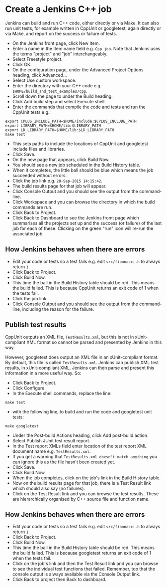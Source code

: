 Create a Jenkins C++ job
========================

Jenkins can build and run C++ code, either directly or via Make. It can also run unit tests, for example written in CppUnit or googletest, again directly or via Make, and report on the success or failure of tests.

* On the Jenkins front page, click New Item.
* Enter a name in the Item name field e.g. `Cpp job`. Note that Jenkins uses the terms "project" and "job" interchangeably.
* Select Freestyle project.
* Click OK.
* On the configuration page, under the Advanced Project Options heading, click Advanced...
* Select Use custom workspace.
* Enter the directory with your C++ code e.g. `$HOME/build_and_test_examples/cpp`.
* Scroll down the page to under the Build heading.
* Click Add build step and select Execute shell.
* Enter the commands that compile the code and tests and run the CppUnit tests e.g.:

```
export CPLUS_INCLUDE_PATH=$HOME/include:$CPLUS_INCLUDE_PATH
export LIBRARY_PATH=$HOME/lib:$LIBRARY_PATH
export LD_LIBRARY_PATH=$HOME/lib:$LD_LIBRARY_PATH
make test
```

* This sets paths to include the locations of CppUnit and googletest include files and libraries.
* Click Save.
* On the new page that appears, click Build Now.
* You should see a new job scheduled in the Build History table.
* When it completes, the little ball should be blue which means the job succeeded without errors.
* Click the job link e.g. `28-Sep-2015 14:15:42`.
* The build results page for that job will appear.
* Click Console Output and you should see the output from the command-line.
* Click Workspace and you can browse the directory in which the build commands are run.
* Click Back to Project.
* Click Back to Dashboard to see the Jenkins fromt page which summarises all the projects set up and the success (or failure) of the last job for each of these. Clicking on the green "run" icon will re-run the associated job.

How Jenkins behaves when there are errors
-----------------------------------------

* Edit your code or tests so a test fails e.g. edit `src/fibonacci.h` to always return `1`.
* Click Back to Project.
* Click Build Now.
* This time the ball in the Build History table should be red. This means the build failed. This is because CppUnit returns an exit code of 1 when the tests fail. 
* Click the job link.
* Click Console Output and you should see the output from the command-line, including the reason for the failure.

Publish test results
--------------------

CppUnit outputs an XML file, `TestResults.xml`, but this is not in xUnit-compliant XML format so cannot be parsed and presented by Jenkins in this way.

However, googletest does output an XML file in an xUnit-compliant format. By default, this file is called `TestResults.xml`. Jenkins can publish XML test results, in xUnit-compliant XML. Jenkins can then parse and present this information in a more useful way. So:

* Click Back to Project.
* Click Configure.
* In the Execute shell commands, replace the line:

```
make test
```

* with the following line, to build and run the code and googletest unit tests:

```
make googletest
```

* Under the Post-build Actions heading, click Add post-build action.
* Select Publish JUnit test result report.
* In the Test report XMLs field enter location of the test report XML document name e.g. `TestResults.xml`.
* If you get a warning that `TestResults.xml doesn't match anything` you can ignore this as the file hasn't been created yet.
* Click Save.
* Click Build Now.
* When the job completes, click on the job's link in the Build History table.
* Now on the build results page for that job, there is a Test Result link which should also say (no failures).
* Click on the Test Result link and you can browse the test results. These are hierarchically organised by C++ source file and function name.

How Jenkins behaves when there are errors
-----------------------------------------

* Edit your code or tests so a test fails e.g. edit `src/fibonacci.h` to always return `1`.
* Click Back to Project.
* Click Build Now.
* This time the ball in the Build History table should be red. This means the build failed. This is because googletest returns an exit code of 1 when the tests fail. 
* Click on the job's link and then the Test Result link and you can browse to see the individual test functions that failed. Remember, too that the console output is always available via the Console Output link.
* Click Back to project then Back to dashboard.
